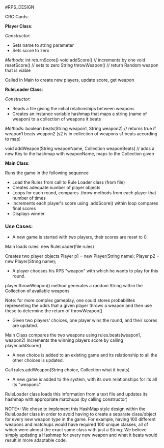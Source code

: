 #RPS_DESIGN

CRC Cards:

**Player Class**:


*Constructor*:
- Sets name to string parameter
- Sets score to zero

*Methods*:
int returnScore()
void addScore() // increments by one
void resetScore() // sets to zero
String throwWeapon() // return Random weapon that is viable
    
Called in Main to create new players, update score, get weapon

**RuleLoader Class**:

*Constructor*:
- Reads a file giving the initial relationships between weapons
- Creates an instance variable hashmap that maps a string (name of weapon) to a collection of weapons it beats

*Methods*:
boolean beats(String weapon1, String weapon2) // returns true if weapon1 beats weapon2 (s2 is in collection of weapons s1 beats according to map)

void addWeapon(String weaponName, Collection weaponBeats) // adds a new Key to the hashmap with weaponName, maps to the Collection given
    

**Main Class**: 

Runs the game in the following sequence
- Load the Rules from call to Rule Loader class (from file)
- Creates adequate number of player objects
- Loops for each round, compares .throw methods from each player that number of times
- Increments each player's score using .addScore() within loop
compares final scores
- Displays winner

### Use Cases:
- A new game is started with two players, their scores are reset to 0.

Main loads rules: new RuleLoader(file rules)
    
Creates two player objects 
    Player p1 = new Player(String name); 
    Player p2 = new Player(String name);

- A player chooses his RPS "weapon" with which he wants to play for this round.

player.throwWeapon() method generates a random String within the Collection of available weapons

Note: for more complex gameplay, one could stores probabilites representing the odds that a given player throws a weapon and then use these to determine the return of throwWeapon()

- Given two players' choices, one player wins the round, and their scores are updated.

Main Class compares the two weapons using rules.beats(weapon1, weapon2) 
Increments the winning players score by calling player.addScore()

- A new choice is added to an existing game and its relationship to all the other choices is updated.

Call rules.addWeapon(String choice, Collection what it beats)

- A new game is added to the system, with its own relationships for its all its "weapons".

RuleLoader class loads this information from a text file and updates its hashmap with appropriate matchups (by calling constructor)


NOTE*: We chose to implement this HashMap style design within the RuleLoader class in order to avoid having to create a separate class/object for every new weapon type in the game. For example, having 100 different weapons and matchups would have required 100 unique classes, all of which were almost the exact same class with just a String. We believe simply updating a Hashmap for every new weapon and what it beats would result in more adaptable code.






